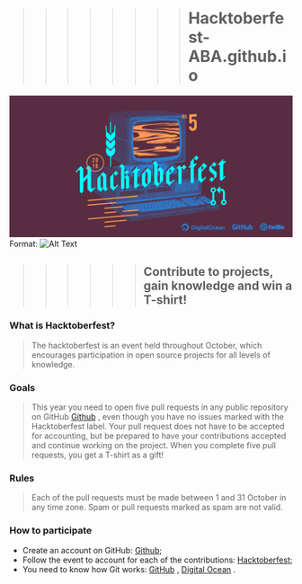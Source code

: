>>>>>>>> # Hacktoberfest-ABA.github.io 
![Hacktoberfest Logo](img/hacktoberfest.png)
Format: ![Alt Text](https://hacktoberfest.digitalocean.com/)

>>>>>> ## Contribute to projects, gain knowledge and win a T-shirt!

### What is Hacktoberfest?
> The hacktoberfest is an event held throughout October, which encourages participation in open source projects for all levels of knowledge. 

### Goals
> This year you need to open five pull requests in any public repository on GitHub [Github](https://github.com) , even though you have no issues marked with the Hacktoberfest label. 
> Your pull request does not have to be accepted for accounting, but be prepared to have your contributions accepted and continue working on the project. When you complete five pull requests, you get a T-shirt as a gift!

### Rules
> Each of the pull requests must be made between 1 and 31 October in any time zone. Spam or pull requests marked as spam are not valid.

### How to participate
* Create an account on GitHub: [Github](https://github.com);
* Follow the event to account for each of the contributions: [Hacktoberfest](https://hacktoberfest.digitalocean.com/);
* You need to know how Git works: [GitHub](https://help.github.com/) , [Digital Ocean](https://www.digitalocean.com/community/tutorial_series/an-introduction-to-open-source) .
